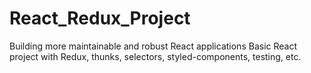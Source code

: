 # React_Redux_Project
 Building more maintainable and robust React applications 
 Basic React project with Redux, thunks, selectors, styled-components, testing, etc.

